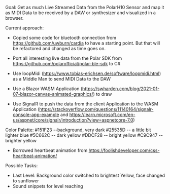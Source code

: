 Goal: Get as much Live Streamed Data from the PolarH10 Sensor and map it as MIDI Data to be received by a DAW or synthesizer and visualized in a browser.

Current approach:
* Copied some code for bluetooth connection from https://github.com/uwburn/cardia to have a starting point. But that will be refactored and changed as time goes on.
* Port all interesting live data from the Polar SDK from https://github.com/polarofficial/polar-ble-sdk to C#
* Use loopMidi (https://www.tobias-erichsen.de/software/loopmidi.html) as a Middle Man to send MIDI Data to the DAW 

* Use a Blazor WASM Application (https://swharden.com/blog/2021-01-07-blazor-canvas-animated-graphics/) to draw
* Use SignalR to push the data from the client Application to the WASM Application (https://stackoverflow.com/questions/11140164/signalr-console-app-example and https://learn.microsoft.com/en-us/aspnet/core/signalr/introduction?view=aspnetcore-7.0)

Color Palette:
#151F23 --background, very dark
#25535D -- a little bit lighter blue
#5C662C -- dark yellow
#DDCF28 -- bright yellow
#C9C947 --brighter yellow

* Borrowed heartbeat animation from https://foolishdeveloper.com/css-heartbeat-animation/

Possible Tasks:
* Last Level: Background color switched to brightest Yellow, face changed to sunflower
* Sound snippets for level reaching